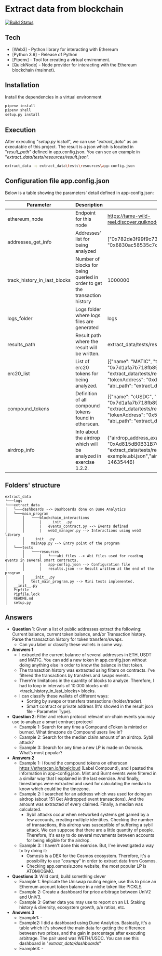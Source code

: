 # Extract data from blockchain

[![Build Status](https://travis-ci.org/joemccann/dillinger.svg?branch=master)](https://travis-ci.org/joemccann/dillinger)

## Tech

- [Web3] - Python library for interacting with Ethereum
- [Python 3.9] - Release of Python
- [Pipenv] - Tool for creating a virtual environment.
- [QuickNode] - Node provider for interacting with the Ethereum blockchain (mainnet).

## Installation

Install the dependencies in a virtual environment

```sh
pipenv install
pipenv shell
setup.py install
```

## Execution
After executing "*setup.py install*", we can use "*extract_data*" as an executable of this project. The result is a json which is located in "*result_path*" defined in app.config.json. You can see an example in "*extract_data/tests/resources/result.json*".
```sh
extract_data -c extract_data\tests\resources\app-config.json
```

## Configuration file app.config.json
Below is a table showing the parameters' detail defined in app-config.json:

| Parameter | Description | Example |
| ------ | ------ | ------ |
| ethereum_node | Endpoint for this node | https://tame-wild-reel.discover.quiknode.pro/769bab361bdeb21065e0d61af80745652507aa82/ |
| addresses_get_info | Addresses' list for being analyzed | ["0x782de3f99f9c73c125a5e6b494373a3c68a2a914", "0x6830ac58535c7c133cb8cca7f9804fe602be3f5c"] |
| track_history_in_last_blocks | Number of blocks for being queried in order to get the transaction history| 1000000|
| logs_folder | Logs folder where logs files are generated | logs |
| results_path | Result path where the result will be written. | extract_data/tests/resources/results.json |
| erc20_list | List of erc20 tokens for being analyzed. | [{"name": "MATIC", "tokenAddress": "0x7d1afa7b718fb893db30a3abc0cfc608aacfebb0", "abi_path": "extract_data/tests/resources/abi_files/matic.abi.json"}, {"name": "USDT", "tokenAddress": "0xdAC17F958D2ee523a2206206994597C13D831ec7", "abi_path": "extract_data/tests/resources/abi_files/usdt.abi.json"}] |
| compound_tokens | Definition of all compound tokens found in etherscan. | [{"name": "cUSDC", "0x39AA39c021dfbaE8faC545936693aC917d5E7563": "0x7d1afa7b718fb893db30a3abc0cfc608aacfebb0", "abi_path": "extract_data/tests/resources/abi_files/cusdc.abi.json"}, {"name": "cDAI", "tokenAddress": "0x5d3a536E4D6DbD6114cc1Ead35777bAB948E3643", "abi_path": "extract_data/tests/resources/abi_files/cdai.abi.json"}] |
| airdrop_info | Info about the airdrop which will be analyzed in exercise 1.2.2. | {"airdrop_address_example": "0xAd815dB0B31B76B33138482343605E71fa69CB59","airdrop_address_abi": "extract_data/tests/resources/abi_files/airdrop-example.abi.json","airdrop_to_block": 14661136,"airdrop_from_block": 14635446} |


## Folders' structure

```
extract_data
└───logs
└───extract_data
│   └───dashboards --> Dashboards done on Dune Analytics
│   └───main_program
│       │   └───blockchain_interactions
│       │       |   __init__.py
│       │       |   events_contract.py --> Events defined
│       │       |   web3_manager.py --> Interactions using web3 library
│       │   __init__.py
│       │   mainApp.py --> Entry point of the program
│   └───tests
│       │   └───resources
│       │       |   └───abi_files --> Abi files used for reading events in several smart contracts.
│       │       |   app-config.json --> Configuration file
│       │       |   results.json --> Result written at the end of the program
│       │   __init__.py
│       │   test_main_program.py --> Mini tests implemented. 
│   __init__.py  
│   Pipfile   
│   Pipfile.lock     
│   README.md    
│   setup.py  
```

## Answers
- **Question 1**: Given a list of public addresses extract the following: Current balance, current token balance, and/or Transaction history.
Parse the transaction history for token transfers/swaps.
    -   Can you label or classify these wallets in some way. 
- **Answers 1**: 
    - I extracted the current balance of several addresses in ETH, USDT and MATIC. You can add a new token in app.config.json without doing anything else in order to know the balance in that token. 
    - The transaction history was extracted using filters on contracts. I've filtered the transactions by transfers and swaps events. 
    - There're limitations in the quantity of blocks to analyze. Therefore, I had to loop in intervals of 10.000 blocks until <track_history_in_last_blocks> blocks. 
    - I can classify these wallets of different ways:
        - Sorting by swaps or transfers transactions (holder/trader).
        - Smart contract or private address (It's showed in the result json file - Parameter Type).
- **Question 2**: Filter and return protocol relevant on-chain events you may use to analyze a smart contract protocol
    - Example 1: Search for any time a Compound cToken is minted or burned. What timezone do Compound users live in?
    - Example 2: Search for the median claim amount of an airdrop. Sybil attack?
    - Example 3: Search for any time a new LP is made on Osmosis. What’s most popular?
- **Answers 2**
    - Example 1: I found the compound tokens on etherscan https://etherscan.io/labelcloud (Label Compound), and I pasted the information in app-config.json. Mint and Burnt events were filtered in a similar way that I explained in the last exercise. And finally, timestamps were extracted and used for calculating the median to know which could be the timezone. 
    - Example 2: I searched for an address which was used for doing an airdrop (about 151 Get Airdropped event transactions). And the amount was extracted of every claimed. Finally, a median was calculated. 
        - Sybil attacks occur when networked systems get gamed by a few accounts, creating multiple identities. Checking the number of transactions, this airdrop was susceptible of suffering a sybil attack. We can suppose that there are a little quantity of people. Therefore, it's easy to do several movements between accounts for being eligible for the airdrop.
    - Example 3: I haven't done this exercise. But, I've investigated a way to try doing it:
        -  Osmosis is a DEX for the Cosmos ecosystem. Therefore, it's a possibility to use "*cosmpy*" in order to extract data from Cosmos.
        -  Checking app.osmosis.zone website, the most popular LP is ATOM/OSMO.
- **Questions 3**: Wild card, build something clever
    - Example 1: Replicate the Uniswap routing engine, use this to price an Ethereum account token balance in a niche token like PICKLE.
    - Example 2: Create a dashboard for price arbitrage between UniV2 and UniV3.
    - Example 3: Gather data you may use to report on an L1. Staking history & diversity, ecosystem growth, p/e ratios, etc.
- **Answers 3**
    - Example1: -
    - Example2: I did a dashboard using Dune Analytics. Basically, it's a table which it's showed the main data for getting the difference between two prices, and the gain in percentage after executing arbitrage. The pair used was WETH/USDC. You can see this dashboard in "*extract_data/dashboards*"
    - Example3: -
